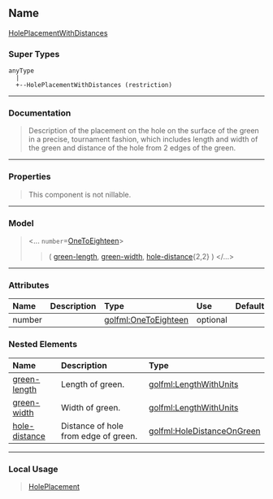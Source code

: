 ## Name ##

[HolePlacementWithDistances](CHolePlacementWithDistances.md)
### Super Types ###
```
anyType
  |
  +--HolePlacementWithDistances (restriction)
```


---


### Documentation ###


> Description of the placement on the hole on the surface of the green in a precise,
> tournament fashion, which includes length and width of the green and distance of
> the hole from 2 edges of the green.


---



### Properties ###

> This component is not nillable.

---


### Model ###

> <...  `number`=[OneToEighteen](SOneToEighteen.md)>
> > ( [green-length](CLengthWithUnits.md), [green-width](CLengthWithUnits.md), [hole-distance](CHoleDistanceOnGreen.md){2,2}   )
> > </...>

---


### Attributes ###

| **Name** | **Description** | **Type** | **Use** | **Default** | **Fixed** | **Form** |
|:---------|:----------------|:---------|:--------|:------------|:----------|:---------|
| number   |                 | [golfml:OneToEighteen](SOneToEighteen.md) | optional |             |           | unqualified |

### Nested Elements ###

| **Name** | **Description** | **Type** |
|:---------|:----------------|:---------|
| [green-length](CLengthWithUnits.md) |  					Length of green.				 | [golfml:LengthWithUnits](CLengthWithUnits.md) |
| [green-width](CLengthWithUnits.md) |  					Width of green.				 | [golfml:LengthWithUnits](CLengthWithUnits.md) |
| [hole-distance](CHoleDistanceOnGreen.md) |  					Distance of hole from edge of green.				 | [golfml:HoleDistanceOnGreen](CHoleDistanceOnGreen.md) |


---


### Local Usage ###

> [HolePlacement](CHolePlacement.md)